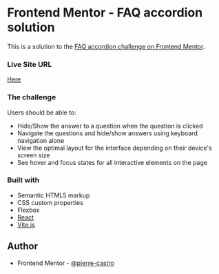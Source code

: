 # Frontend Mentor - FAQ accordion solution

This is a solution to the [FAQ accordion challenge on Frontend Mentor](https://www.frontendmentor.io/challenges/faq-accordion-wyfFdeBwBz).

### Live Site URL

[Here](https://faq-accordion-zeta-ebon.vercel.app/)

### The challenge

Users should be able to:

- Hide/Show the answer to a question when the question is clicked
- Navigate the questions and hide/show answers using keyboard navigation alone
- View the optimal layout for the interface depending on their device's screen size
- See hover and focus states for all interactive elements on the page

### Built with

- Semantic HTML5 markup
- CSS custom properties
- Flexbox
- [React](https://reactjs.org/)
- [Vite.js](https://vitejs.dev/)

## Author

- Frontend Mentor - [@pierre-castro](https://www.frontendmentor.io/profile/pierre-castro)
